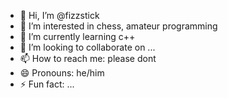 - 👋 Hi, I’m @fizzstick
- 👀 I’m interested in chess, amateur programming
- 🌱 I’m currently learning c++
- 💞️ I’m looking to collaborate on ...
- 📫 How to reach me: please dont
- 😄 Pronouns: he/him
- ⚡ Fun fact: ...

<!---
fizzstick/fizzstick is a ✨ special ✨ repository because its `README.md` (this file) appears on your GitHub profile.
You can click the Preview link to take a look at your changes.
--->
